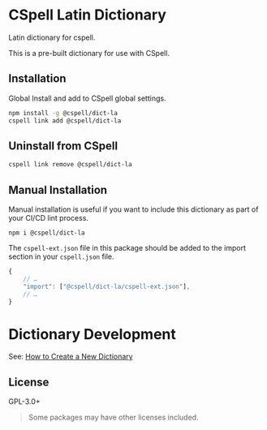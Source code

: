 # CSpell Latin Dictionary

Latin dictionary for cspell.

This is a pre-built dictionary for use with CSpell.

## Installation

Global Install and add to CSpell global settings.

```sh
npm install -g @cspell/dict-la
cspell link add @cspell/dict-la
```

## Uninstall from CSpell

```sh
cspell link remove @cspell/dict-la
```

## Manual Installation

Manual installation is useful if you want to include this dictionary as part of your CI/CD lint process.

```
npm i @cspell/dict-la
```

The `cspell-ext.json` file in this package should be added to the import section in your `cspell.json` file.

```javascript
{
    // …
    "import": ["@cspell/dict-la/cspell-ext.json"],
    // …
}
```

# Dictionary Development

See: [How to Create a New Dictionary](https://github.com/streetsidesoftware/cspell-dicts#how-to-create-a-new-dictionary)

## License

GPL-3.0+

> Some packages may have other licenses included.

<!--- @@inject: ../../static/footer.md --->
